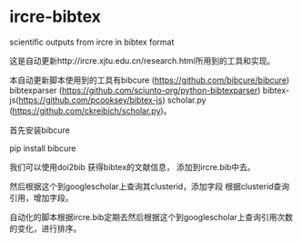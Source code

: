# ircre-bibtex
scientific outputs from ircre in bibtex format

这是自动更新http://ircre.xjtu.edu.cn/research.html所用到的工具和实现。

本自动更新脚本使用到的工具有bibcure (https://github.com/bibcure/bibcure)
bibtexparser (https://github.com/sciunto-org/python-bibtexparser) bibtex-js(https://github.com/pcooksey/bibtex-js)
scholar.py (https://github.com/ckreibich/scholar.py)。

首先安装bibcure

pip install bibcure

我们可以使用doi2bib 获得bibtex的文献信息，
添加到ircre.bib中去。

然后根据这个到googlescholar上查询其clusterid，添加字段
根据clusterid查询引用，增加字段。

自动化的脚本根据ircre.bib定期去然后根据这个到googlescholar上查询引用次数的变化，进行排序。



